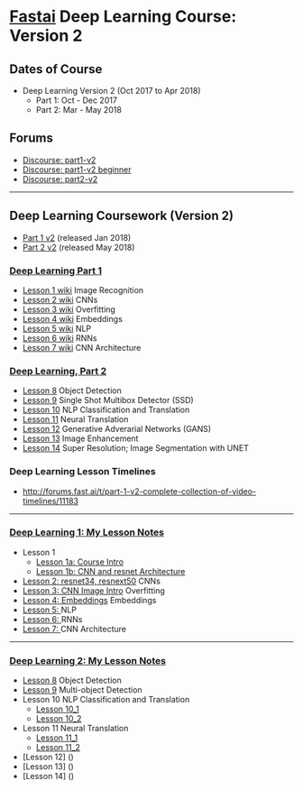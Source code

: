 # [Fastai](http://www.fast.ai) Deep Learning Course:  Version 2

## Dates of Course
- Deep Learning Version 2 (Oct 2017 to Apr 2018)
    - Part 1:  Oct - Dec 2017  
    - Part 2:  Mar - May 2018

## Forums
* [Discourse:  part1-v2](http://forums.fast.ai/c/part1-v2)
* [Discourse:  part1-v2 beginner](http://forums.fast.ai/c/part1v2-beg)
* [Discourse:  part2-v2](http://forums.fast.ai/c/part2-v2)


---
## Deep Learning Coursework (Version 2)
* [Part 1 v2](http://course.fast.ai) (released Jan 2018)
* [Part 2 v2](http://www.fast.ai/2018/05/07/part2-launch/) (released May 2018)

### [Deep Learning Part 1](http://forums.fast.ai/t/welcome-to-part-1-v2/5787)
* [Lesson 1 wiki](http://forums.fast.ai/t/wiki-lesson-1/9398) Image Recognition
* [Lesson 2 wiki](http://forums.fast.ai/t/wiki-lesson-2/9399) CNNs
* [Lesson 3 wiki](http://forums.fast.ai/t/wiki-lesson-3/9401) Overfitting
* [Lesson 4 wiki](http://forums.fast.ai/t/wiki-lesson-4/9402) Embeddings
* [Lesson 5 wiki](http://forums.fast.ai/t/wiki-lesson-5/9403) NLP 
* [Lesson 6 wiki](http://forums.fast.ai/t/wiki-lesson-6/9404) RNNs
* [Lesson 7 wiki](http://forums.fast.ai/t/wiki-lesson-7/9405) CNN Architecture

### [Deep Learning, Part 2](http://www.fast.ai/2018/05/07/part2-launch/)
* [Lesson 8](http://course.fast.ai/lessons/lesson8.html) Object Detection
* [Lesson 9](http://course.fast.ai/lessons/lesson9.html) Single Shot Multibox Detector (SSD)
* [Lesson 10](http://course.fast.ai/lessons/lesson10.html) NLP Classification and Translation
* [Lesson 11](http://course.fast.ai/lessons/lesson11.html) Neural Translation
* [Lesson 12](http://course.fast.ai/lessons/lesson12.html) Generative Adverarial Networks (GANS)
* [Lesson 13](http://course.fast.ai/lessons/lesson13.html) Image Enhancement
* [Lesson 14](http://course.fast.ai/lessons/lesson14.html) Super Resolution; Image Segmentation with UNET


### Deep Learning Lesson Timelines
* http://forums.fast.ai/t/part-1-v2-complete-collection-of-video-timelines/11183

---

### [Deep Learning 1: My Lesson Notes](courses/dl1-v2/) 
* Lesson 1
  - [Lesson 1a: Course Intro](courses/dl1-v2/lesson_1a_course_intro.md)
  - [Lesson 1b: CNN and resnet Architecture](courses/dl1-v2/lesson_1b_cnn_tools.md)
* [Lesson 2: resnet34, resnext50](courses/dl1-v2/lesson_2_resnet34_resnext50.md) CNNs
* [Lesson 3: CNN Image Intro](courses/dl1-v2/lesson_3_x.md) Overfitting
* [Lesson 4: Embeddings](courses/dl1-v2/lesson_4_x.md) Embeddings
* [Lesson 5:  ](courses/dl1-v2/lesson_5_x.md) NLP
* [Lesson 6:  ](courses/dl1-v2/lesson_6_x.md) RNNs
* [Lesson 7:  ](courses/dl1-v2/lesson_7_x.md) CNN Architecture

---
### [Deep Learning 2: My Lesson Notes](courses/dl2-v2/) 
* [Lesson 8](courses/dl2-v2/lesson_08.md) Object Detection
* [Lesson 9](courses/dl2-v2/lesson_09.md) Multi-object Detection
* Lesson 10 NLP Classification and Translation
    - [Lesson 10_1](courses/dl2-v2/lesson_10_1.md)
    - [Lesson 10_2](courses/dl2-v2/lesson_10_2.md)
* Lesson 11 Neural Translation
    - [Lesson 11_1](courses/dl2-v2/lesson_11_1.md)
    - [Lesson 11_2](courses/dl2-v2/lesson_11_2.md)
* [Lesson 12] ()
* [Lesson 13] ()
* [Lesson 14] () 


